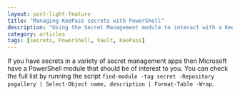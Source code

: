 ```yaml
---
layout: post-light-feature
title: "Managing KeePass secrets with PowerShell"
description: "Using the Secret Management module to interact with a KeePass vault."
category: articles
tags: [secrets, PowerShell, Vault, KeePass]
---
```



If you have secrets in a variety of secret management apps then Microsoft have a PowerShell module that should be of interest to you. You can check the full list by running the script ````find-module -tag secret -Repository psgallery | Select-Object name, description | Format-Table -Wrap````.
